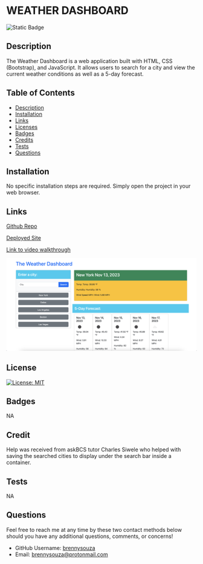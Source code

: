 # WEATHER DASHBOARD

![Static Badge](https://img.shields.io/badge/weather_dashboard-blue)

## Description
The Weather Dashboard is a web application built with HTML, CSS (Bootstrap), and JavaScript. It allows users to search for a city and view the current weather conditions as well as a 5-day forecast.

## Table of Contents
* [Description](#description)
* [Installation](#installation)
* [Links](#links)
* [Licenses](#license)
* [Badges](#badges)
* [Credits](#credits)
* [Tests](#tests)
* [Questions](#questions)

## Installation
No specific installation steps are required. Simply open the project in your web browser.

## Links
[Github Repo](https://github.com/brennysouza/weather-api-x)

[Deployed Site](https://brennysouza.github.io/weather-api-x/)

[Link to video walkthrough](https://drive.google.com/file/d/1mjf1FoTywyZM7HFKhMRnl74kxZmB8DCm/view)

![Screenshot](assets/images/weatherdashboardpic.png)


## License
[![License: MIT](https://img.shields.io/badge/License-MIT-green.svg)](https://opensource.org/licenses/MIT)

## Badges
NA

## Credit
Help was received from askBCS tutor Charles Siwele who helped with saving the searched cities to display under the search bar inside a container.

## Tests
NA

## Questions
Feel free to reach me at any time by these two contact methods below should you have any additional questions, comments, or concerns!

- GitHub Username: [brennysouza](https://github.com/brennysouza)
- Email: brennysouza@protonmail.com 


